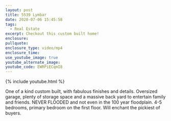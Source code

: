 ```yaml
---
layout: post
title: 5539 Lymbar
date: 2020-07-06 15:45:58
tags:
  - Real Estate
excerpt: Checkout this custom built home!
enclosure:
pullquote:
enclosure_type: video/mp4
enclosure_time:
use_youtube_image: true
youtube_alternate_image:
youtube_code: EWRPiECqmI8
---
```


{% include youtube.html %}

One of a kind custom built, with fabulous finishes and details. Oversized garage, plenty of storage space and a massive back yard to entertain family and friends. NEVER FLOODED and not even in the 100 year floodplain. 4-5 bedrooms, primary bedroom on the first floor. Will enchant the pickiest of buyers.